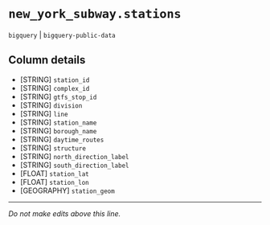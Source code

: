 # `new_york_subway.stations`
`bigquery` | `bigquery-public-data`

## Column details
* [STRING]    `station_id`
* [STRING]    `complex_id`
* [STRING]    `gtfs_stop_id`
* [STRING]    `division`
* [STRING]    `line`
* [STRING]    `station_name`
* [STRING]    `borough_name`
* [STRING]    `daytime_routes`
* [STRING]    `structure`
* [STRING]    `north_direction_label`
* [STRING]    `south_direction_label`
* [FLOAT]     `station_lat`
* [FLOAT]     `station_lon`
* [GEOGRAPHY] `station_geom`

-------------------------------------------------------------------------------
*Do not make edits above this line.*

